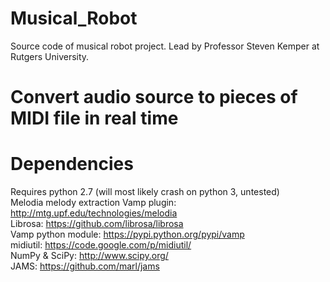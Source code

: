 # Musical_Robot
Source code of musical robot project. Lead by Professor Steven Kemper at Rutgers University.

# Convert audio source to pieces of MIDI file in real time


# Dependencies
Requires python 2.7 (will most likely crash on python 3, untested)<br />
Melodia melody extraction Vamp plugin: http://mtg.upf.edu/technologies/melodia<br />
Librosa: https://github.com/librosa/librosa<br />
Vamp python module: https://pypi.python.org/pypi/vamp<br />
midiutil: https://code.google.com/p/midiutil/<br />
NumPy & SciPy: http://www.scipy.org/<br />
JAMS: https://github.com/marl/jams<br />

